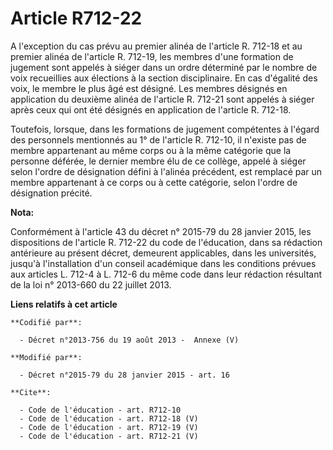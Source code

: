 # Article R712-22

A l'exception du cas prévu au premier alinéa de l'article R. 712-18 et au premier alinéa de l'article R. 712-19, les membres
d'une formation de jugement sont appelés à siéger dans un ordre déterminé par le nombre de voix recueillies aux élections à
la section disciplinaire. En cas d'égalité des voix, le membre le plus âgé est désigné. Les membres désignés en application
du deuxième alinéa de l'article R. 712-21 sont appelés à siéger après ceux qui ont été désignés en application de l'article
R. 712-18. 

Toutefois, lorsque, dans les formations de jugement compétentes à l'égard des personnels mentionnés au 1° de l'article R.
712-10, il n'existe pas de membre appartenant au même corps ou à la même catégorie que la personne déférée, le dernier membre
élu de ce collège, appelé à siéger selon l'ordre de désignation défini à l'alinéa précédent, est remplacé par un membre
appartenant à ce corps ou à cette catégorie, selon l'ordre de désignation précité.

**Nota:**

Conformément à l'article 43 du décret n° 2015-79 du 28 janvier 2015, les dispositions de l'article R. 712-22 du code de
l'éducation, dans sa rédaction antérieure au présent décret, demeurent applicables, dans les universités, jusqu'à
l'installation d'un conseil académique dans les conditions prévues aux articles L. 712-4 à L. 712-6 du même code dans leur
rédaction résultant de la loi n° 2013-660 du 22 juillet 2013.

**Liens relatifs à cet article**

	**Codifié par**:

	  - Décret n°2013-756 du 19 août 2013 -  Annexe (V)

	**Modifié par**:

	  - Décret n°2015-79 du 28 janvier 2015 - art. 16

	**Cite**:

	  - Code de l'éducation - art. R712-10
	  - Code de l'éducation - art. R712-18 (V)
	  - Code de l'éducation - art. R712-19 (V)
	  - Code de l'éducation - art. R712-21 (V)

